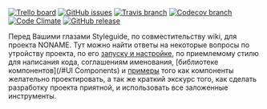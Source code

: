 [![Trello board](https://img.shields.io/badge/board-season1-blue.svg?style=flat-square&colorB=0079BF)](https://trello.com/b/gxBuRJnm/season1)
[![GitHub issues](https://img.shields.io/github/issues/konstantin24121/hub.svg?style=flat-square)](https://github.com/konstantin24121/hub/issues)
[![Travis branch](https://img.shields.io/travis/konstantin24121/hub/develope.svg?style=flat-square)](https://travis-ci.org/konstantin24121/hub)
[![Codecov branch](https://img.shields.io/codecov/c/github/konstantin24121/hub/develope.svg?style=flat-square)](https://codecov.io/gh/konstantin24121/hub)
[![Code Climate](https://img.shields.io/codeclimate/github/konstantin24121/hub.svg?style=flat-square)](https://codeclimate.com/github/konstantin24121/hub)
[![GitHub release](https://img.shields.io/github/release/konstantin24121/hub.svg?style=flat-square)](https://github.com/konstantin24121/hub)

Перед Вашими глазами Styleguide, по совместительству wiki, для проекта NONAME. Тут можно найти ответы на некоторые вопросы по утройству проекта, по его [запуску и настройке](/#Installation), по приемлемому стилю для написания кода, соглашениям именования, [библиотеке компонентов](/#UI Components) и [примеры](/#Examples) того как компоненты желательно проектировать, а так же краткий экскурс того, как сделать разработку проекта приятной, и использовать все заложенные инструменты.
